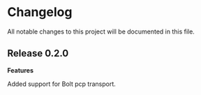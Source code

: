 # Changelog

All notable changes to this project will be documented in this file.

## Release 0.2.0

**Features**

Added support for Bolt pcp transport.
